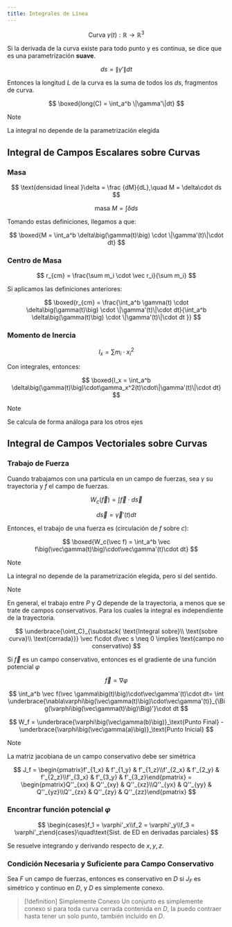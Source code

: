 ```yaml
---
title: Integrales de Línea
---
```


$$
\text{Curva }\gamma(t):\mathbb{R}\to\mathbb{R}^3
$$

Si la derivada de la curva existe para todo punto y es continua, se dice que es una parametrización **suave**.

$$
ds = \|\gamma'\| dt
$$

Entonces la longitud $L$ de la curva es la suma de todos los $ds$, fragmentos de curva.

$$
\boxed{long(C) = \int_a^b \|\gamma'\|dt}
$$

> [!note]
> La integral no depende de la parametrización elegida

## Integral de Campos Escalares sobre Curvas

### Masa

$$
\text{densidad lineal }\delta = \frac {dM}{dL},\quad M = \delta\cdot ds
$$

$$
\text{masa }M = \int \delta ds
$$

Tomando estas definiciones, llegamos a que:

$$
\boxed{M = \int_a^b \delta\big(\gamma(t)\big) \cdot \|\gamma'(t)\|\cdot dt}
$$

### Centro de Masa

$$
r_{cm} = \frac{\sum m_i \cdot \vec r_i}{\sum m_i}
$$

Si aplicamos las definiciones anteriores:

$$
\boxed{r_{cm} = \frac{\int_a^b \gamma(t) \cdot \delta\big(\gamma(t)\big) \cdot \|\gamma'(t)\|\cdot dt}{\int_a^b \delta\big(\gamma(t)\big) \cdot \|\gamma'(t)\|\cdot dt }}
$$

### Momento de Inercia

$$
I_x = \sum m_i \cdot x_i^2
$$

Con integrales, entonces:

$$
\boxed{I_x = \int_a^b \delta\big(\gamma(t)\big)\cdot\gamma_x^2(t)\cdot\|\gamma'(t)\|\cdot dt}
$$

> [!note]
> Se calcula de forma análoga para los otros ejes

## Integral de Campos Vectoriales sobre Curvas

### Trabajo de Fuerza

Cuando trabajamos con una partícula en un campo de fuerzas, sea $\gamma$ su trayectoria y $f$ el campo de fuerzas.

$$
W_c(\vec f) =\int \vec f\cdot d\vec s
$$

$$
d \vec s = \vec\gamma'(t)dt
$$

Entonces, el trabajo de una fuerza es (circulación de $f$ sobre $c$):

$$
\boxed{W_c(\vec f) = \int_a^b \vec f\big(\vec\gamma(t)\big)\cdot\vec\gamma'(t)\cdot dt}
$$

> [!note]
> La integral no depende de la parametrización elegida, pero sí del sentido.

> [!note]
> En general, el trabajo entre $P$ y $Q$ depende de la trayectoria, a menos que se trate de campos conservativos. Para los cuales la integral es independiente de la trayectoria.

$$
\underbrace{\oint_C}_{\substack{
\text{Integral sobre}\\
\text{sobre curva}\\
\text{cerrada}}}
\vec f\cdot d\vec s \neq 0 \implies \text{campo no conservativo}
$$

Si $\vec f$ es un campo conservativo, entonces es el gradiente de una función potencial $\varphi$

$$
\vec f = \nabla\varphi
$$

$$
\int_a^b \vec f(\vec \gamma\big(t)\big)\cdot\vec\gamma'(t)\cdot dt= \int \underbrace{\nabla\varphi\big(\vec\gamma(t)\big)\cdot\vec\gamma'(t)}_{\Big(\varphi\big(\vec\gamma(t)\big)\Big)'}\cdot dt
$$

$$
W_f = \underbrace{\varphi\big(\vec\gamma(b)\big)}_\text{Punto Final} - \underbrace{\varphi\big(\vec\gamma(a)\big)}_\text{Punto Inicial}
$$

> [!note]
> La matriz jacobiana de un campo conservativo debe ser simétrica

$$
J_f = \begin{pmatrix}f'_{1_x} & f'_{1_y} & f'_{1_z}\\f'_{2_x} & f'_{2_y} & f'_{2_z}\\f'_{3_x} & f'_{3_y} & f'_{3_z}\end{pmatrix} = \begin{pmatrix}Q''_{xx} & Q''_{xy} & Q''_{xz}\\Q''_{yx} & Q''_{yy} & Q''_{yz}\\Q''_{zx} & Q''_{zy} & Q''_{zz}\end{pmatrix} 
$$

### Encontrar función potencial $\varphi$

$$
\begin{cases}f_1 = \varphi'_x\\f_2 = \varphi'_y\\f_3 = \varphi'_z\end{cases}\quad\text{Sist. de ED en derivadas parciales}
$$

Se resuelve integrando y derivando respecto de $x,y,z$.

### Condición Necesaria y Suficiente para Campo Conservativo

Sea $F$ un campo de fuerzas, entonces es conservativo en $D$ si $J_F$ es simétrico y continuo en $D$, y $D$ es simplemente conexo.

> [!definition] Simplemente Conexo
> Un conjunto es simplemente conexo si para toda curva cerrada contenida en $D$, la puedo contraer hasta tener un solo punto, también incluido en $D$.
